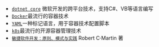 + [`dotnet core`](/StudyLog/Standpoint/ASP.NET%20Code) 微软开发的跨平台技术，支持C#、VB等语言编写
+ [`Docker`](/StudyLog/Standpoint/Docker)最流行的容器技术
+ [`YAML`](/StudyLog/Standpoint/YAML)一种标记语言，用于容器技术配置脚本
+ [`k8s`](/StudyLog/Standpoint/k8s)最流行的开源容器管理技术
+ [`敏捷软件开发：原则、模式与实践`](/StudyLog/Standpoint/%e6%95%8f%e6%8d%b7%e8%bd%af%e4%bb%b6%e5%bc%80%e5%8f%91%ef%bc%9a%e5%8e%9f%e5%88%99%e3%80%81%e6%a8%a1%e5%bc%8f%e4%b8%8e%e5%ae%9e%e8%b7%b5) Robert C·Martin 著
